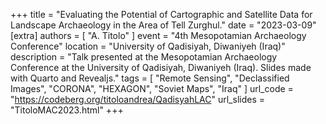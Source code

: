 +++
title = "Evaluating the Potential of Cartographic and Satellite Data for Landscape Archaeology in the Area of Tell Zurghul."
date = "2023-03-09"
[extra]
authors = [ "A. Titolo" ]
event = "4th Mesopotamian Archaeology Conference"
location = "University of Qadisiyah, Diwaniyeh (Iraq)"
description = "Talk presented at the Mesopotamian Archaeology Conference at the University of Qadisiyah, Diwaniyeh (Iraq). Slides made with Quarto and Revealjs."
tags = [
  "Remote Sensing",
  "Declassified Images",
  "CORONA",
  "HEXAGON",
  "Soviet Maps",
  "Iraq"
]
url_code = "https://codeberg.org/titoloandrea/QadisyahLAC"
url_slides = "TitoloMAC2023.html"
+++
